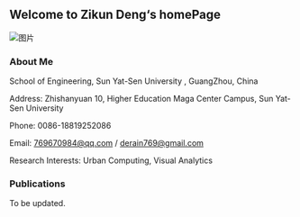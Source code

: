 ## Welcome to Zikun Deng‘s homePage

![图片](images/me.png)

### About Me

School of Engineering, Sun Yat-Sen University , GuangZhou, China

Address: Zhishanyuan 10, Higher Education Maga Center Campus, Sun Yat-Sen University

Phone: 0086-18819252086

Email: 769670984@qq.com / derain769@gmail.com

Research Interests: Urban Computing, Visual Analytics

### Publications

To be updated.